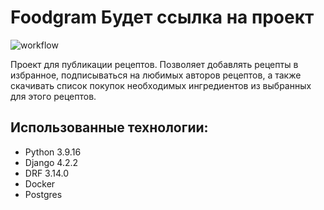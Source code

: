 # Foodgram **Будет ссылка на проект**

![workflow](https://github.com/ArtemKAF/foodgram-project-react/actions/workflows/main.yml/badge.svg)

Проект для публикации рецептов. Позволяет добавлять рецепты в избранное,
подписываться на любимых авторов рецептов, а также скачивать список покупок
необходимых ингредиентов из выбранных для этого рецептов.

## Использованные технологии:
- Python 3.9.16
- Django 4.2.2
- DRF 3.14.0
- Docker
- Postgres

